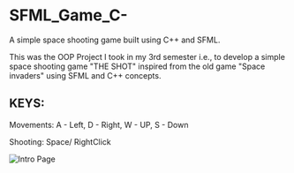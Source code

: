 # SFML_Game_C-
A simple space shooting game built using C++ and SFML.

This was the OOP Project I took in my 3rd semester i.e., to develop a simple space shooting game "THE SHOT" inspired from the old game "Space invaders" using SFML and C++ concepts.


KEYS:
------
Movements: A - Left,
           D - Right,
           W - UP,
           S - Down

Shooting:  Space/ RightClick

![Intro Page]([(https://github.com/Ashraf-mE/SFML_CPP_Game/blob/main/assests/IntroPage.jpg)](https://github.com/Ashraf-mE/SFML_CPP_Game/blob/main/assests/IntroPage.jpg)https://github.com/Ashraf-mE/SFML_CPP_Game/blob/main/assests/IntroPage.jpg "Intro Page")

